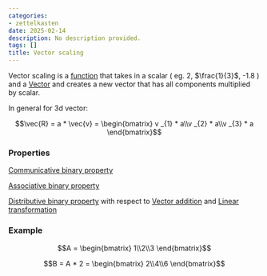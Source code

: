 ```yaml
---
categories:
- zettelkasten
date: 2025-02-14
description: No description provided.
tags: []
title: Vector scaling
---
```


Vector scaling is a [function](Function%20in%20Mathematics.md) that takes in a scalar ( eg. 2, $\frac{1}{3}$, -1.8 ) and a [Vector](Vector.md) and creates a new vector that has all components multiplied by scalar.

In general for 3d vector:

$$\vec{R} = a * \vec{v} = \begin{bmatrix} v _{1} * a\\v _{2} * a\\v _{3} * a \end{bmatrix}$$

### Properties

[Communicative binary property](Communicative%20binary%20property.md)

[Associative binary property](Associative%20binary%20property.md)

[Distributive binary property](Distributive%20binary%20property.md) with respect to [Vector addition](Vector%20addition.md) and [Linear transformation](Linear%20transformation.md)

### Example

$$A = \begin{bmatrix} 1\\2\\3 \end{bmatrix}$$

$$B = A * 2 = \begin{bmatrix} 2\\4\\6 \end{bmatrix}$$

